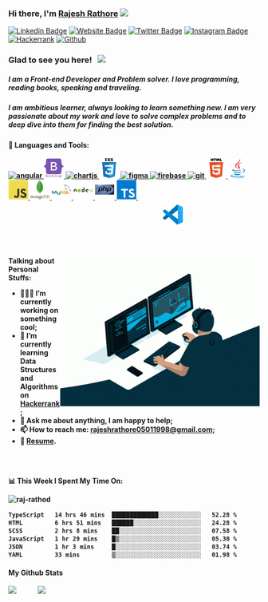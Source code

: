 ### Hi there, I'm <a href="https://www.sololearn.com/profile/10902790#_=_" target="_blank">Rajesh Rathore</a> <img src="https://media.giphy.com/media/hvRJCLFzcasrR4ia7z/giphy.gif" width="25px">

[![Linkedin Badge](https://img.shields.io/badge/-LinkedIn-0e76a8?style=flat-square&logo=Linkedin&logoColor=white)](https://www.linkedin.com/in/rajesh-rathore-0501/)
[![Website Badge](https://img.shields.io/badge/Website-3b5998?style=flat-square&logo=google-chrome&logoColor=white)](https://www.sololearn.com/profile/10902790#_=_)
[![Twitter Badge](https://img.shields.io/badge/-Twitter-00acee?style=flat-square&logo=Twitter&logoColor=white)](https://twitter.com/Rajesh946055)
[![Instagram Badge](https://img.shields.io/badge/-Instagram-e4405f?style=flat-square&logo=Instagram&logoColor=white)](https://www.instagram.com/raj_rathod1313/?hl=en)
[![Hackerrank](https://img.shields.io/badge/-Hackerrank-2EC866?style=for-the-badge&logo=HackerRank&logoColor=white)](https://www.hackerrank.com/Raj_Rathod_1313)
[![Github](https://img.shields.io/github/followers/raj-rathod?label=Follow&style=social)](https://github.com/raj-rathod)

### Glad to see you here! &nbsp; ![](https://visitor-badge.glitch.me/badge?page_id=raj-rathod.raj-rathod)

##### I am a <b>Front-end Developer<b> and <b>Problem solver<b>. I love programming, reading books, speaking and traveling.
##### I am ambitious learner, always looking to learn something new. I am very passionate about my work and love to solve complex problems and to deep dive into them for finding the best solution.

#### 🧰 Languages and Tools:
<div>
    <p align="left"> <a href="https://angular.io" target="_blank" rel="noreferrer"> <img src="https://angular.io/assets/images/logos/angular/angular.svg" alt="angular" width="40" height="40"/> </a> <a href="https://getbootstrap.com" target="_blank" rel="noreferrer"> <img src="https://raw.githubusercontent.com/devicons/devicon/master/icons/bootstrap/bootstrap-plain-wordmark.svg" alt="bootstrap" width="40" height="40"/> </a> <a href="https://www.chartjs.org" target="_blank" rel="noreferrer"> <img src="https://www.chartjs.org/media/logo-title.svg" alt="chartjs" width="40" height="40"/> </a> <a href="https://www.w3schools.com/css/" target="_blank" rel="noreferrer"> <img src="https://raw.githubusercontent.com/devicons/devicon/master/icons/css3/css3-original-wordmark.svg" alt="css3" width="40" height="40"/> </a>
 <a href="https://www.figma.com/" target="_blank" rel="noreferrer"> <img src="https://www.vectorlogo.zone/logos/figma/figma-icon.svg" alt="figma" width="40" height="40"/> </a> <a href="https://firebase.google.com/" target="_blank" rel="noreferrer"> <img src="https://www.vectorlogo.zone/logos/firebase/firebase-icon.svg" alt="firebase" width="40" height="40"/> </a> <a href="https://git-scm.com/" target="_blank" rel="noreferrer"> <img src="https://www.vectorlogo.zone/logos/git-scm/git-scm-icon.svg" alt="git" width="40" height="40"/> </a> <a href="https://www.w3.org/html/" target="_blank" rel="noreferrer"> <img src="https://raw.githubusercontent.com/devicons/devicon/master/icons/html5/html5-original-wordmark.svg" alt="html5" width="40" height="40"/> </a> <a href="https://www.java.com" target="_blank" rel="noreferrer"> <img src="https://raw.githubusercontent.com/devicons/devicon/master/icons/java/java-original.svg" alt="java" width="40" height="40"/> </a> <a href="https://developer.mozilla.org/en-US/docs/Web/JavaScript" target="_blank" rel="noreferrer"> <img src="https://raw.githubusercontent.com/devicons/devicon/master/icons/javascript/javascript-original.svg" alt="javascript" width="40" height="40"/> </a> <a href="https://www.mongodb.com/" target="_blank" rel="noreferrer"> <img src="https://raw.githubusercontent.com/devicons/devicon/master/icons/mongodb/mongodb-original-wordmark.svg" alt="mongodb" width="40" height="40"/> </a> <a href="https://www.mysql.com/" target="_blank" rel="noreferrer"> <img src="https://raw.githubusercontent.com/devicons/devicon/master/icons/mysql/mysql-original-wordmark.svg" alt="mysql" width="40" height="40"/> </a> <a href="https://nodejs.org" target="_blank" rel="noreferrer"> <img src="https://raw.githubusercontent.com/devicons/devicon/master/icons/nodejs/nodejs-original-wordmark.svg" alt="nodejs" width="40" height="40"/> </a> <a href="https://www.php.net" target="_blank" rel="noreferrer"> <img src="https://raw.githubusercontent.com/devicons/devicon/master/icons/php/php-original.svg" alt="php" width="40" height="40"/> </a> 
<a href="https://www.typescriptlang.org/" target="_blank" rel="noreferrer"> <img src="https://raw.githubusercontent.com/devicons/devicon/master/icons/typescript/typescript-original.svg" alt="typescript" width="40" height="40"/> </a>
 <img src="https://raw.githubusercontent.com/github/explore/80688e429a7d4ef2fca1e82350fe8e3517d3494d/topics/visual-studio-code/visual-studio-code.png" alt="VS Code" width="40" height="40" style="vertical-align:top; margin:50px">
</p>

</div>
    
  <img align="right" height="300" width="400" src="https://github.com/raj-rathod/raj-rathod/blob/main/coding.gif" alt="special branch"/>  
    
**Talking about Personal Stuffs:**

- 👨🏻‍💻 I’m currently working on something cool;
- 🚀 I’m currently learning Data Structures and Algorithms on [Hackerrank](https://www.hackerrank.com/Raj_Rathod_1313);
- 💬 Ask me about anything, I am happy to help;
- 📫 How to reach me: rajeshrathore05011998@gmail.com;
- 📝 [Resume](https://drive.google.com/file/d/1WX_jUXzJGbNOaSzVVYaACN5Sq-3vN5_A/view?usp=sharing).

</br>
  </br>
 
<p>
    
📊 **This Week I Spent My Time On:**
    
<img  height="180em"  src="https://github-readme-streak-stats.herokuapp.com/?user=raj-rathod&theme=tokyonight&hide_border=true" alt="raj-rathod" />
    
<!--START_SECTION:waka-->

```text
TypeScript   14 hrs 46 mins  █████████████░░░░░░░░░░░░   52.28 %
HTML         6 hrs 51 mins   ██████░░░░░░░░░░░░░░░░░░░   24.28 %
SCSS         2 hrs 8 mins    ██░░░░░░░░░░░░░░░░░░░░░░░   07.58 %
JavaScript   1 hr 29 mins    █▒░░░░░░░░░░░░░░░░░░░░░░░   05.30 %
JSON         1 hr 3 mins     █░░░░░░░░░░░░░░░░░░░░░░░░   03.74 %
YAML         33 mins         ▒░░░░░░░░░░░░░░░░░░░░░░░░   01.98 %
```

<!--END_SECTION:waka-->
    
</p>
    
<p>
    
#### My Github Stats 
<img height="180em" src="https://github-readme-stats.vercel.app/api?username=raj-rathod&show_icons=true&hide_border=true&&count_private=true&include_all_commits=true&theme=tokyonight" />
<img  height="180em" style="margin-left:40px;" 
     src="https://github-readme-stats.vercel.app/api/top-langs/?username=raj-rathod&layout=compact&theme=tokyonight&hide_border=true"/>
</p>



